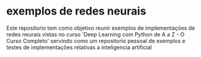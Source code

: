 # exemplos de redes neurais
Este repositorio tem como objetivo reunir exemplos de implementações
de redes neurais vistas no curso 'Deep Learning com Python de A a Z - O Curso Completo'
servindo como um repositorio pessoal de exemplos e testes de implementações relativas a 
inteligencia artificial

